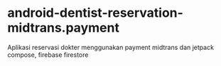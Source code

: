 # android-dentist-reservation-midtrans.payment
Aplikasi reservasi dokter menggunakan payment midtrans dan jetpack compose, firebase firestore
